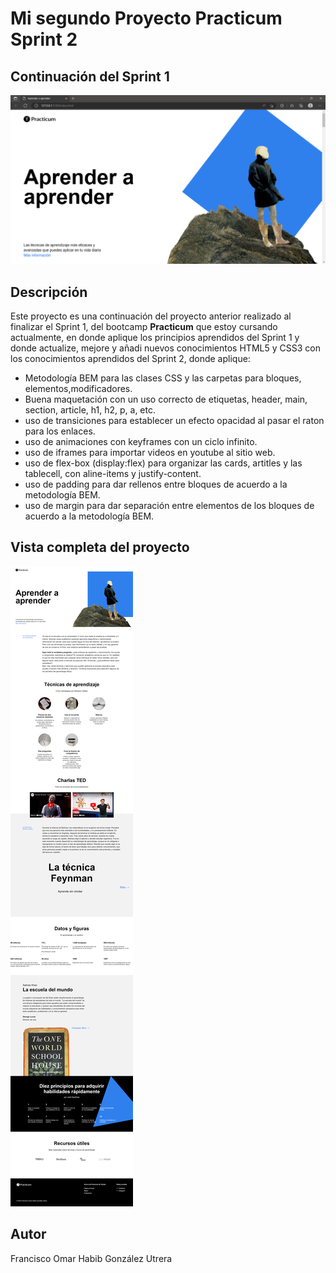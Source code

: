 # Mi segundo Proyecto Practicum Sprint 2

## Continuación del Sprint 1

![preview de sprint 2](/images/preview_web.png)

## Descripción

Este proyecto es una continuación del proyecto anterior realizado al finalizar el Sprint 1, del bootcamp **Practicum** que estoy cursando actualmente, en donde aplique los principios aprendidos del Sprint 1 y donde actualize, mejore y añadi nuevos conocimientos HTML5 y CSS3 con los conocimientos aprendidos del Sprint 2, donde aplique:

- Metodología BEM para las clases CSS y las carpetas para bloques, elementos,modificadores.
- Buena maquetación con un uso correcto de etiquetas, header, main, section, article, h1, h2, p, a, etc.
- uso de transiciones para establecer un efecto opacidad al pasar el raton para los enlaces.
- uso de animaciones con keyframes con un ciclo infinito.
- uso de iframes para importar videos en youtube al sitio web.
- uso de flex-box (display:flex) para organizar las cards, artitles y las tablecell, con aline-items y justify-content.
- uso de padding para dar rellenos entre bloques de acuerdo a la metodología BEM.
- uso de margin para dar separación entre elementos de los bloques de acuerdo a la metodología BEM.

## Vista completa del proyecto

![preview de sprint 2](/images/pagina_web_completa.png)

## Autor

Francisco Omar Habib González Utrera
